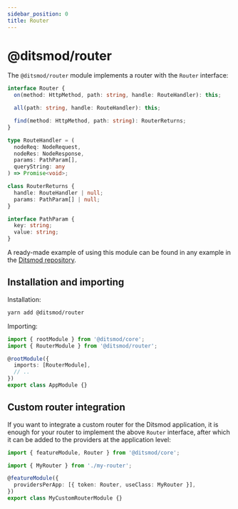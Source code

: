 ```yaml
---
sidebar_position: 0
title: Router
---
```


# @ditsmod/router

The `@ditsmod/router` module implements a router with the `Router` interface:

```ts
interface Router {
  on(method: HttpMethod, path: string, handle: RouteHandler): this;

  all(path: string, handle: RouteHandler): this;

  find(method: HttpMethod, path: string): RouterReturns;
}

type RouteHandler = (
  nodeReq: NodeRequest,
  nodeRes: NodeResponse,
  params: PathParam[],
  queryString: any
) => Promise<void>;

class RouterReturns {
  handle: RouteHandler | null;
  params: PathParam[] | null;
}

interface PathParam {
  key: string;
  value: string;
}
```

A ready-made example of using this module can be found in any example in the [Ditsmod repository][1].

## Installation and importing

Installation:

```bash
yarn add @ditsmod/router
```

Importing:

```ts
import { rootModule } from '@ditsmod/core';
import { RouterModule } from '@ditsmod/router';

@rootModule({
  imports: [RouterModule],
  // ..
})
export class AppModule {}
```

## Custom router integration

If you want to integrate a custom router for the Ditsmod application, it is enough for your router to implement the above `Router` interface, after which it can be added to the providers at the application level:

```ts
import { featureModule, Router } from '@ditsmod/core';

import { MyRouter } from './my-router';

@featureModule({
  providersPerApp: [{ token: Router, useClass: MyRouter }],
})
export class MyCustomRouterModule {}
```



[1]: https://github.com/ditsmod/ditsmod/tree/main/examples
